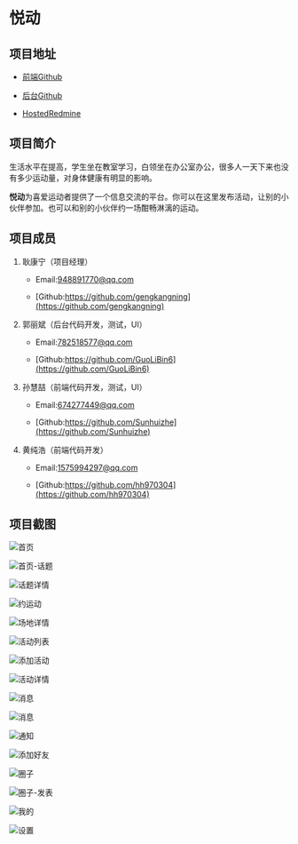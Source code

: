 # 悦动

## 项目地址

* [前端Github](https://github.com/Sunhuizhe/yuedong-project)

* [后台Github](https://github.com/GuoLiBin6/review)

* [HostedRedmine](http://10.7.1.5/projects/abc/issues?c%5B%5D=tracker&c%5B%5D=status&c%5B%5D=priority&c%5B%5D=subject&c%5B%5D=assigned_to&c%5B%5D=updated_on&f%5B%5D=status_id&f%5B%5D=&group_by=&op%5Bstatus_id%5D=%2A&page=1&set_filter=1&utf8=%E2%9C%93)

## 项目简介

生活水平在提高，学生坐在教室学习，白领坐在办公室办公，很多人一天下来也没有多少运动量，对身体健康有明显的影响。

**悦动**为喜爱运动者提供了一个信息交流的平台。你可以在这里发布活动，让别的小伙伴参加。也可以和别的小伙伴约一场酣畅淋漓的运动。

## 项目成员

1. 耿康宁（项目经理）

   * Email:948891770@qq.com
 
   * [Github:https://github.com/gengkangning](https://github.com/gengkangning)

2. 郭丽斌（后台代码开发，测试，UI）

   * Email:782518577@qq.com
 
   * [Github:https://github.com/GuoLiBin6](https://github.com/GuoLiBin6)
 
3. 孙慧喆（前端代码开发，测试，UI）

   * Email:674277449@qq.com
 
   * [Github:https://github.com/Sunhuizhe](https://github.com/Sunhuizhe)

4. 黄纯浩（前端代码开发）

   * Email:1575994297@qq.com
 
   * [Github:https://github.com/hh970304](https://github.com/hh970304)
 
 ## 项目截图
 
 ![首页](images/1.jpg)
 
 ![首页-话题](images/2.png)
 
 ![话题详情](images/3.jpg)
 
 ![约运动](images/4.jpg)
 
 ![场地详情](images/5.jpg)
 
 ![活动列表](images/6.png)
 
 ![添加活动](images/7.jpg)
 
 ![活动详情](images/8.png)
 
 ![消息](images/9.png)
 
 ![消息](images/10.jpg)
 
 ![通知](images/11.png)
 
 ![添加好友](images/12.jpg)
 
 ![圈子](images/13.png)
 
 ![圈子-发表](images/14.jpg)
 
 ![我的](images/15.png)
 
 ![设置](images/16.png)
